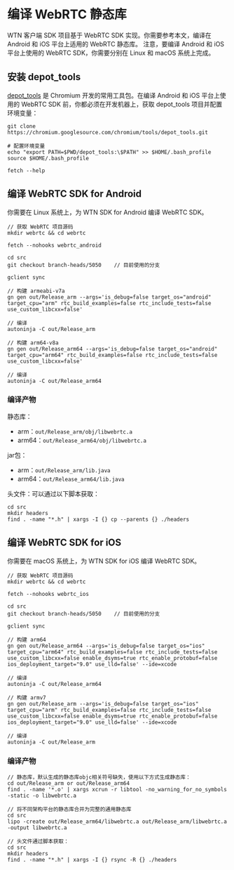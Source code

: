 # 编译 WebRTC 静态库

WTN 客户端 SDK 项目基于 WebRTC SDK 实现。你需要参考本文，编译在 Android 和 iOS 平台上适用的 WebRTC 静态库。
注意，要编译 Android 和 iOS 平台上使用的 WebRTC SDK，你需要分别在 Linux 和 macOS 系统上完成。

## 安装 depot_tools

[depot_tools](https://chromium.googlesource.com/chromium/tools/depot_tools.git) 是 Chromium 开发的常用工具包。在编译 Android 和 iOS 平台上使用的 WebRTC SDK 前，你都必须在开发机器上，获取 depot_tools 项目并配置环境变量：

```
git clone https://chromium.googlesource.com/chromium/tools/depot_tools.git 

# 配置环境变量
echo "export PATH=$PWD/depot_tools:\$PATH" >> $HOME/.bash_profile
source $HOME/.bash_profile

fetch --help
```

## 编译 WebRTC SDK for Android

你需要在 Linux 系统上，为 WTN SDK for Android 编译 WebRTC SDK。

```
// 获取 WebRTC 项目源码
mkdir webrtc && cd webrtc

fetch --nohooks webrtc_android

cd src
git checkout branch-heads/5050    // 目前使用的分支

gclient sync
```

```
// 构建 armeabi-v7a
gn gen out/Release_arm --args='is_debug=false target_os="android" target_cpu="arm" rtc_build_examples=false rtc_include_tests=false use_custom_libcxx=false'

// 编译
autoninja -C out/Release_arm
```

```
// 构建 arm64-v8a
gn gen out/Release_arm64 --args='is_debug=false target_os="android" target_cpu="arm64" rtc_build_examples=false rtc_include_tests=false use_custom_libcxx=false'

// 编译
autoninja -C out/Release_arm64
```

### 编译产物

静态库：
- arm：`out/Release_arm/obj/libwebrtc.a`
- arm64：`out/Release_arm64/obj/libwebrtc.a` 

jar包：
- arm：`out/Release_arm/lib.java`
- arm64：`out/Release_arm64/lib.java`

头文件：可以通过以下脚本获取：

```
cd src
mkdir headers
find . -name "*.h" | xargs -I {} cp --parents {} ./headers
```

## 编译 WebRTC SDK for iOS

你需要在 macOS 系统上，为 WTN SDK for iOS 编译 WebRTC SDK。

```
// 获取 WebRTC 项目源码
mkdir webrtc && cd webrtc

fetch --nohooks webrtc_ios

cd src
git checkout branch-heads/5050    // 目前使用的分支

gclient sync
```

```
// 构建 arm64
gn gen out/Release_arm64 --args='is_debug=false target_os="ios" target_cpu="arm64" rtc_build_examples=false rtc_include_tests=false use_custom_libcxx=false enable_dsyms=true rtc_enable_protobuf=false ios_deployment_target="9.0" use_lld=false' --ide=xcode

// 编译
autoninja -C out/Release_arm64
```

```
// 构建 armv7
gn gen out/Release_arm --args='is_debug=false target_os="ios" target_cpu="arm" rtc_build_examples=false rtc_include_tests=false use_custom_libcxx=false enable_dsyms=true rtc_enable_protobuf=false ios_deployment_target="9.0" use_lld=false' --ide=xcode

// 编译
autoninja -C out/Release_arm
```

### 编译产物

```
// 静态库，默认生成的静态库objc相关符号缺失，使用以下方式生成静态库：
cd out/Release_arm or out/Release_arm64
find . -name '*.o' | xargs xcrun -r libtool -no_warning_for_no_symbols -static -o libwebrtc.a

// 将不同架构平台的静态库合并为完整的通用静态库
cd src
lipo -create out/Release_arm64/libwebrtc.a out/Release_arm/libwebrtc.a -output libwebrtc.a

// 头文件通过脚本获取：
cd src
mkdir headers
find . -name "*.h" | xargs -I {} rsync -R {} ./headers
```
